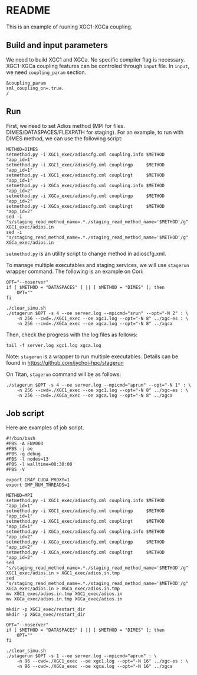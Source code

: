 # README #

This is an example of ruuning XGC1-XGCa coupling.

## Build and input parameters
We need to build XGC1 and XGCa. No specific compiler flag is necessary. 
XGC1-XGCa coupling features can be controled through `input` file. In `input`, we need `coupling_param` section. 

```
&coupling_param
sml_coupling_on=.true.
/
```

## Run

First, we need to set Adios method (MPI for files. DIMES/DATASPACES/FLEXPATH for staging). For an example, to run with DIMES method, we can use the following script:
```
METHOD=DIMES
setmethod.py -i XGC1_exec/adioscfg.xml coupling.info $METHOD "app_id=1"
setmethod.py -i XGC1_exec/adioscfg.xml couplingp     $METHOD "app_id=1"
setmethod.py -i XGC1_exec/adioscfg.xml couplingt     $METHOD "app_id=1"
setmethod.py -i XGCa_exec/adioscfg.xml coupling.info $METHOD "app_id=2"
setmethod.py -i XGCa_exec/adioscfg.xml couplingp     $METHOD "app_id=2"
setmethod.py -i XGCa_exec/adioscfg.xml couplingt     $METHOD "app_id=2"
sed -i "s/staging_read_method_name=.*./staging_read_method_name='$METHOD'/g" XGC1_exec/adios.in
sed -i "s/staging_read_method_name=.*./staging_read_method_name='$METHOD'/g" XGCa_exec/adios.in
```
`setmethod.py` is an utility script to change method in adioscfg.xml.

To manage multiple executables and staging services, we will use `stagerun` wrapper command. The following is an example on Cori:
```
OPT="--noserver"
if [ $METHOD = "DATASPACES" ] || [ $METHOD = "DIMES" ]; then
    OPT=""
fi

./clear_simu.sh
./stagerun $OPT -s 4 --oe server.log --mpicmd="srun" --opt="-N 2" : \
    -n 256 --cwd=./XGC1_exec --oe xgc1.log --opt="-N 8" ../xgc-es : \
    -n 256 --cwd=./XGCa_exec --oe xgca.log --opt="-N 8" ../xgca 
```

Then, check the progress with the log files as follows:
```
tail -f server.log xgc1.log xgca.log
```

Note: `stagerun` is a wrapper to run multiple executables. Details can be found in https://github.com/jychoi-hpc/stagerun

On Titan, `stagerun` command will be as follows:
```
./stagerun $OPT -s 4 --oe server.log --mpicmd="aprun" --opt="-N 1" : \
    -n 256 --cwd=./XGC1_exec --oe xgc1.log --opt="-N 8" ../xgc-es : \
    -n 256 --cwd=./XGCa_exec --oe xgca.log --opt="-N 8" ../xgca 
```

## Job script
Here are examples of job script.

```
#!/bin/bash
#PBS -A ENV003
#PBS -j oe
#PBS -q debug 
#PBS -l nodes=13
#PBS -l walltime=00:30:00
#PBS -V

export CRAY_CUDA_PROXY=1
export OMP_NUM_THREADS=1

METHOD=MPI
setmethod.py -i XGC1_exec/adioscfg.xml coupling.info $METHOD "app_id=1"
setmethod.py -i XGC1_exec/adioscfg.xml couplingp     $METHOD "app_id=1"
setmethod.py -i XGC1_exec/adioscfg.xml couplingt     $METHOD "app_id=1"
setmethod.py -i XGCa_exec/adioscfg.xml coupling.info $METHOD "app_id=2"
setmethod.py -i XGCa_exec/adioscfg.xml couplingp     $METHOD "app_id=2"
setmethod.py -i XGCa_exec/adioscfg.xml couplingt     $METHOD "app_id=2"
sed "s/staging_read_method_name=.*./staging_read_method_name='$METHOD'/g" XGC1_exec/adios.in > XGC1_exec/adios.in.tmp
sed "s/staging_read_method_name=.*./staging_read_method_name='$METHOD'/g" XGCa_exec/adios.in > XGCa_exec/adios.in.tmp
mv XGC1_exec/adios.in.tmp XGC1_exec/adios.in
mv XGCa_exec/adios.in.tmp XGCa_exec/adios.in

mkdir -p XGC1_exec/restart_dir
mkdir -p XGCa_exec/restart_dir

OPT="--noserver"
if [ $METHOD = "DATASPACES" ] || [ $METHOD = "DIMES" ]; then
    OPT=""
fi

./clear_simu.sh
./stagerun $OPT -s 1 --oe server.log --mpicmd="aprun" : \
    -n 96 --cwd=./XGC1_exec --oe xgc1.log --opt="-N 16" ../xgc-es : \
    -n 96 --cwd=./XGCa_exec --oe xgca.log --opt="-N 16" ../xgca
```